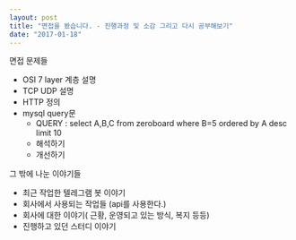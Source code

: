 ```yaml
---
layout: post
title: "면접을 봤습니다. - 진행과정 및 소감 그리고 다시 공부해보기"
date: "2017-01-18"
---
```


면접 문제들

* OSI 7 layer 계층 설명
* TCP UDP 설명
* HTTP 정의
* mysql query문
  * QUERY : select A,B,C from zeroboard where B=5 ordered by A desc limit 10
  * 해석하기
  * 개선하기

그 밖에 나눈 이야기들

* 최근 작업한 텔레그램 봇 이야기
* 회사에서 사용되는 작업들 (api를 사용한다.)
* 회사에 대한 이야기( 근황, 운영되고 있는 방식, 복지 등등)
* 진행하고 있던 스터디 이야기